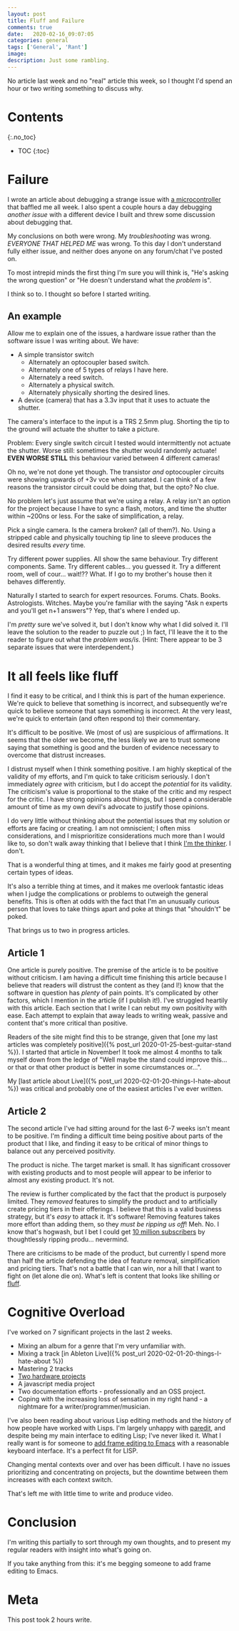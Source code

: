 ```yaml
---
layout: post
title: Fluff and Failure
comments: true
date:   2020-02-16_09:07:05 
categories: general
tags: ['General', 'Rant']
image:
description: Just some rambling.
---
```


No article last week and no "real" article this week, so I thought I'd spend an hour or two writing something to discuss why.

<!--more-->



# Contents
{:.no_toc}
* TOC
{:toc}

# Failure

I wrote an article about debugging a strange issue with [a microcontroller](https://www.microchip.com/wwwproducts/en/PIC18F27Q43) that baffled me all week. I also spent a couple hours a day debugging _another issue_ with a different device I built and threw some discussion about debugging that.

My conclusions on both were wrong. My _troubleshooting_ was wrong. _EVERYONE THAT HELPED ME_ was wrong. To this day I don't understand fully either issue, and neither does anyone on any forum/chat I've posted on.

To most intrepid minds the first thing I'm sure you will think is, "He's asking the wrong question" or "He doesn't understand what the _problem_ is".

I think so to. I thought so before I started writing.

## An example

Allow me to explain one of the issues, a hardware issue rather than the software issue I was writing about. We have:

* A simple transistor switch
  * Alternately an optocoupler based switch.
  * Alternately one of 5 types of relays I have here.
  * Alternately a reed switch.
  * Alternately a physical switch.
  * Alternately physically shorting the desired lines.
* A device (camera) that has a 3.3v input that it uses to actuate the shutter.

The camera's interface to the input is a TRS 2.5mm plug. Shorting the tip to the ground will actuate the shutter to take a picture.

Problem: Every single switch circuit I tested would intermittently not actuate the shutter. Worse still: sometimes the shutter would randomly actuate! **EVEN WORSE STILL** this behaviour varied between 4 different cameras!

Oh no, we're not done yet though. The transistor _and_ optocoupler circuits were showing upwards of +3v vce when saturated. I can think of a few reasons the transistor circuit could be doing that, but the opto? No clue.

No problem let's just assume that we're using a relay. A relay isn't an option for the project because I have to sync a flash, motors, and time the shutter within ~200ns or less. For the sake of simplification, a relay.

Pick a single camera. Is the camera broken? (all of them?). No. Using a stripped cable and physically touching tip line to sleeve produces the desired results _every_ time.

Try different power supplies. All show the same behaviour. Try different components. Same. Try different cables... you guessed it. Try a different room, well of cour... wait!?? What. If I go to my brother's house then it behaves differently.

Naturally I started to search for expert resources. Forums. Chats. Books. Astrologists. Witches. Maybe you're familiar with the saying "Ask n experts and you'll get n+1 answers"? Yep, that's where I ended up.

I'm _pretty_ sure we've solved it, but I don't know why what I did solved it. I'll leave the solution to the reader to puzzle out ;) In fact, I'll leave the it to the reader to figure out what the _problem was/is_. (Hint: There appear to be 3 separate issues that were interdependent.)

# It all feels like fluff

I find it easy to be critical, and I think this is part of the human experience. We're quick to believe that something is incorrect, and subsequently we're quick to believe someone that says something is incorrect. At the very least, we're quick to entertain (and often respond to) their commentary.

It's difficult to be positive. We (most of us) are suspicious of affirmations. It seems that the older we become, the less likely we are to trust someone saying that something is good and the burden of evidence necessary to overcome that distrust increases.

I distrust myself when I think something positive. I am highly skeptical of the validity of my efforts, and I'm quick to take criticism seriously. I don't immediately _agree_ with criticism, but I do accept the _potential_ for its validity. The criticism's value is proportional to the stake of the critic and my respect for the critic. I have strong opinions about things, but I spend a considerable amount of time as my own devil's advocate to justify those opinions.

I do very little without thinking about the potential issues that my solution or efforts are facing or creating. I am not omniscient; I often miss considerations, and I misprioritize considerations much more than I would like to, so don't walk away thinking that I believe that I think [I'm the thinker](https://en.wikipedia.org/wiki/Thinker_(DC_Comics)). I don't.

That is a wonderful thing at times, and it makes me fairly good at presenting certain types of ideas.

It's also a terrible thing at times, and it makes me overlook fantastic ideas when I judge the complications or problems to outweigh the general benefits. This is often at odds with the fact that I'm an unusually curious person that loves to take things apart and poke at things that "shouldn't" be poked.

That brings us to two in progress articles.

## Article 1
One article is purely positive. The premise of the article is to be positive without criticism. I am having a difficult time finishing this article because I believe that readers will distrust the content as they (and I!) know that the software in question has _plenty_ of pain points. It's complicated by other factors, which I mention in the article (if I publish it!). I've struggled heartily with this article. Each section that I write I can rebut my own positivity with ease. Each attempt to explain that away leads to writing weak, passive and content that's more critical than positive.

Readers of the site might find this to be strange, given that [one my last articles was completely positive]({% post_url 2020-01-25-best-guitar-stand %}). I started that article in November! It took me almost 4 months to talk myself down from the ledge of "Well maybe the stand could improve this... or that or that other product is better in some circumstances or...".

My [last article about Live]({% post_url 2020-02-01-20-things-I-hate-about %}) was critical and probably one of the easiest articles I've ever written.

## Article 2

The second article I've had sitting around for the last 6-7 weeks isn't meant to be positive. I'm finding a difficult time being positive about parts of the product that I like, and finding it easy to be critical of minor things to balance out any perceived positivity.

The product is niche. The target market is small. It has significant crossover with existing products and to most people will appear to be inferior to almost any existing product. It's not.

The review is further complicated by the fact that the product is purposely limited. They _removed_ features to simplify the product and to artificially create pricing tiers in their offerings. I believe that this is a valid business strategy, but it's _easy_ to attack it. It's software! Removing features takes more effort than adding them, so they _must be ripping us off_! Meh. No. I know that's hogwash, but I bet I could get [10 million subscribers](https://www.youtube.com/channel/UCXuqSBlHAE6Xw-yeJA0Tunw) by thoughtlessly ripping produ... nevermind.

There are criticisms to be made of the product, but currently I spend more than half the article defending the idea of feature removal, simplification and pricing tiers. That's not a battle that I can win, nor a hill that I want to fight on (let alone die on). What's left is content that looks like shilling or [fluff](https://en.wiktionary.org/wiki/fluff).

# Cognitive Overload

I've worked on 7 significant projects in the last 2 weeks.

* Mixing an album for a genre that I'm very unfamiliar with.
* Mixing a track [in Ableton Live]({% post_url 2020-02-01-20-things-I-hate-about %})
* Mastering 2 tracks
* [Two hardware projects](#failure)
* A javascript media project
* Two documentation efforts - professionally and an OSS project.
* Coping with the increasing loss of sensation in my right hand - a nightmare for a writer/programmer/musician.

I've also been reading about various Lisp editing methods and the history of how people have worked with Lisps. I'm largely unhappy with [paredit](https://www.emacswiki.org/emacs/ParEdit), and despite being my main interface to editing Lisp; I've never liked it. What I really want is for someone to [add frame editing to Emacs](https://www.greenfoot.org/frames/) with a reasonable keyboard interface. It's a perfect fit for LISP.

Changing mental contexts over and over has been difficult. I have no issues prioritizing and concentrating on projects, but the downtime between them increases with each context switch.

That's left me with little time to write and produce video.

# Conclusion

I'm writing this partially to sort through my own thoughts, and to present my regular readers with insight into what's going on.

If you take anything from this: it's me begging someone to add frame editing to Emacs.

# Meta

This post took 2 hours write.








